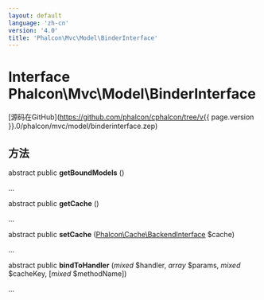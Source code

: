 ```yaml
---
layout: default
language: 'zh-cn'
version: '4.0'
title: 'Phalcon\Mvc\Model\BinderInterface'
---
```


# Interface **Phalcon\Mvc\Model\BinderInterface**

[源码在GitHub](https://github.com/phalcon/cphalcon/tree/v{{ page.version }}.0/phalcon/mvc/model/binderinterface.zep)

## 方法

abstract public **getBoundModels** ()

...

abstract public **getCache** ()

...

abstract public **setCache** ([Phalcon\Cache\BackendInterface](Phalcon_Cache_BackendInterface) $cache)

...

abstract public **bindToHandler** (*mixed* $handler, *array* $params, *mixed* $cacheKey, [*mixed* $methodName])

...
